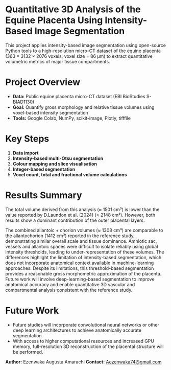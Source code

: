 
# Quantitative 3D Analysis of the Equine Placenta Using Intensity-Based Image Segmentation

This project applies intensity-based image segmentation using open-source Python tools to a high-resolution micro-CT dataset of the equine placenta (363 × 3132 × 2076 voxels; voxel size = 86 μm) to extract quantitative volumetric metrics of major tissue compartments.


# Project Overview
- **Data:** Public equine placenta micro-CT dataset (EBI BioStudies S-BIAD1130)
- **Goal:** Quantify gross morphology and relative tissue volumes using voxel-based intensity segmentation
- **Tools:** Google Colab, NumPy, scikit-image, Plotly, tifffile

#  Key Steps
1. **Data import**
2. **Intensity-based multi-Otsu segmentation**
3. **Colour mapping and slice visualisation**
4. **Integer-based segmentation**
5. **Voxel count, total and fractional volume calculations**


#  Results Summary

The total volume derived from this analysis (≈ 1501 cm³) is lower than the value reported by D.Laundon et al. (2024) (≈ 2148 cm³).
However, both results show a dominant contribution of the outer placental layers.

The combined allantoic + chorion volumes (≈ 1308 cm³) are comparable to the allantochorion (1412 cm³) reported in the reference study, demonstrating similar overall scale and tissue dominance.
Amniotic sac, vessels and allantoic spaces were difficult to isolate reliably using global intensity thresholds, leading to under-representation of these volumes.
The differences highlight the limitation of intensity-based segmentation, which does not incorporate anatomical context available in machine-learning approaches.
Despite its limitations, this threshold-based segmentation provides a reasonable gross morphometric approximation of the placenta.
Future work will involve deep-learning-based segmentation to improve anatomical accuracy and enable quantitative 3D vascular and compartmental analysis consistent with the reference study.

# Future Work
- Future studies will incorporate convolutional neural networks or other deep learning architectures to achieve anatomically accurate segmentation.
- With access to higher computational resources and increased GPU memory, full-resolution 3D reconstruction of the placental structure will be performed. 



**Author:** Ezenwaka Augusta Amarachi 
**Contact:** Aezenwaka74@gmail.com

